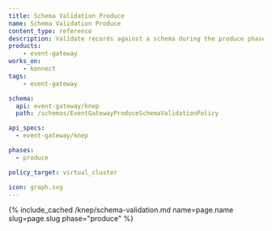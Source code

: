 ```yaml
---
title: Schema Validation Produce
name: Schema Validation Produce
content_type: reference
description: Validate records against a schema during the produce phase
products:
    - event-gateway
works_on:
    - konnect
tags:
    - event-gateway

schema:
  api: event-gateway/knep
  path: /schemas/EventGatewayProduceSchemaValidationPolicy

api_specs:
  - event-gateway/knep

phases:
  - produce

policy_target: virtual_cluster

icon: graph.svg
---
```


{% include_cached /knep/schema-validation.md name=page.name slug=page.slug phase="produce" %}

